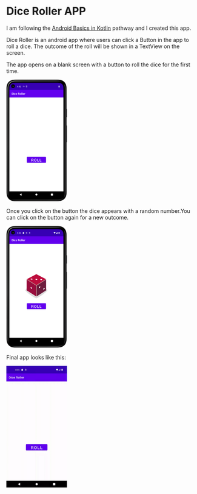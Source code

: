 
# Dice Roller APP

I am following the [Android Basics in Kotlin](https://developer.android.com/courses/android-basics-kotlin/course) pathway and I created this app.

Dice Roller is an android app where users can click a Button in the app to roll a dice. The outcome of the roll will be shown in a TextView on the screen.

The app opens on a blank screen with a button to roll the dice for the first time.

<img src="https://github.com/rohanag03/Android-Basics-Dice-Roller-APP/blob/main/Screenshots/Screenshot_20230401_205314.png" width="160" height="320">

Once you click on the button the dice appears with a random number.You can click on the button again for a new outcome.

<img src="https://github.com/rohanag03/Android-Basics-Dice-Roller-APP/blob/main/Screenshots/Screenshot_20230401_205358.png" width="160" height="320">

Final app looks like this:

<img src="https://github.com/rohanag03/Android-Basics-Dice-Roller-APP/blob/main/Screenshots/gif.gif" width="160" height="320">
